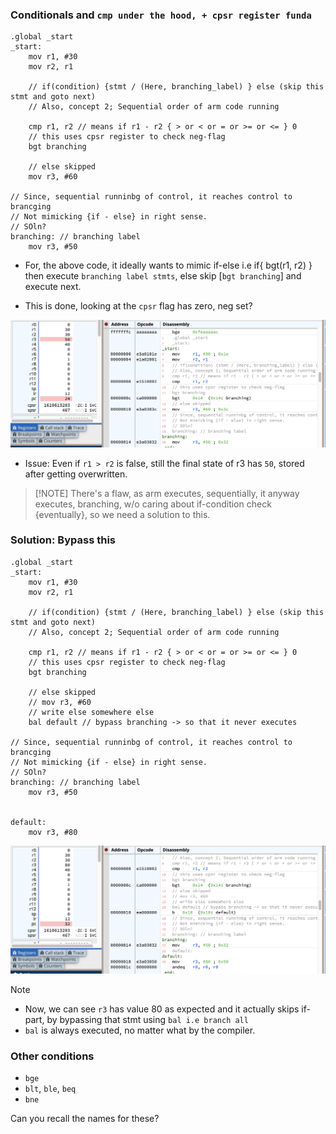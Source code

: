 ### Conditionals and `cmp under the hood, + cpsr register funda`

```arm
.global _start
_start:
	mov r1, #30
	mov r2, r1
	
	// if(condition) {stmt / (Here, branching_label) } else (skip this stmt and goto next)
	// Also, concept 2; Sequential order of arm code running
	
	cmp r1, r2 // means if r1 - r2 { > or < or = or >= or <= } 0
	// this uses cpsr register to check neg-flag
	bgt branching
	
	// else skipped
	mov r3, #60
	
// Since, sequential runninbg of control, it reaches control to brancging
// Not mimicking {if - else} in right sense.
// SOln?
branching: // branching label
	mov r3, #50
```

- For, the above code, it ideally wants to mimic if-else i.e if{ bgt(r1, r2) } then execute `branching label stmts`, else skip [`bgt branching`] and execute next.

- This is done, looking at the `cpsr` flag has zero, neg set?

![](../assets/images/branching_issue.png)
- Issue: Even if `r1 > r2` is false, still the final state of r3 has `50`, stored after getting overwritten.
> [!NOTE] There's a flaw, as arm executes, sequentially, it anyway executes, branching, w/o caring about if-condition check {eventually}, so we need a solution to this.

### Solution: Bypass this

```arm
.global _start
_start:
	mov r1, #30
	mov r2, r1
	
	// if(condition) {stmt / (Here, branching_label) } else (skip this stmt and goto next)
	// Also, concept 2; Sequential order of arm code running
	
	cmp r1, r2 // means if r1 - r2 { > or < or = or >= or <= } 0
	// this uses cpsr register to check neg-flag
	bgt branching
	
	// else skipped
	// mov r3, #60
	// write else somewhere else
	bal default // bypass branching -> so that it never executes
	
// Since, sequential runninbg of control, it reaches control to brancging
// Not mimicking {if - else} in right sense.
// SOln?
branching: // branching label
	mov r3, #50
	
	
default:
	mov r3, #80
```

![](../assets/images/branching_soln.png)
> [!NOTE]
- Now, we can see `r3` has value 80 as expected and it actually skips if-part, by bypassing that stmt using `bal i.e branch all`
- `bal` is always executed, no matter what by the compiler.


### Other conditions

- `bge`
- `blt`, `ble`, `beq`
- `bne`

Can you recall the names for these?